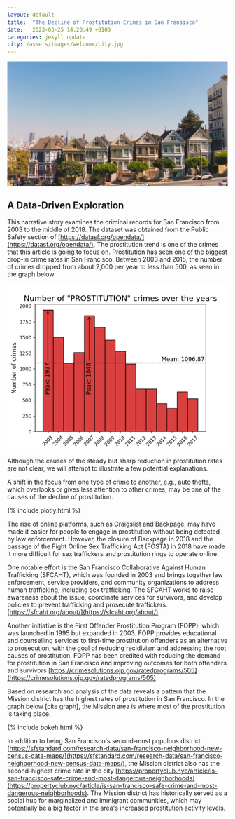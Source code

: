 ```yaml
---
layout: default
title:  "The Decline of Prostitution Crimes in San Fransisco"
date:   2023-03-25 14:20:49 +0100
categories: jekyll update
city: /assets/images/welcome/city.jpg
---
```

![demo image](/assets/images/welcome/house.jpg)

## A Data-Driven Exploration
This narrative story examines the criminal records for San Francisco from 2003 to the middle of 2018. The dataset was obtained from the Public Safety section of [https://datasf.org/opendata/](https://datasf.org/opendata/). The prostitution trend is one of the crimes that this article is going to focus on.
Prostitution has seen one of the biggest drop-in crime rates in San Francisco. Between 2003 and 2015, the number of crimes dropped from about 2,000 per year to less than 500, as seen in the graph below.

![demo image](/assets/images/welcome/timeseries.png)

Although the causes of the steady but sharp reduction in prostitution rates are not clear, we will attempt to illustrate a few potential explanations.

A shift in the focus from one type of crime to another, e.g., auto thefts, which overlooks or gives less attention to other crimes, may be one of the causes of the decline of prostitution.

{% include plotly.html %}

The rise of online platforms, such as Craigslist and Backpage, may have made it easier for people to engage in prostitution without being detected by law enforcement. However, the closure of Backpage in 2018 and the passage of the Fight Online Sex Trafficking Act (FOSTA) in 2018 have made it more difficult for sex traffickers and prostitution rings to operate online.

One notable effort is the San Francisco Collaborative Against Human Trafficking (SFCAHT), which was founded in 2003 and brings together law enforcement, service providers, and community organizations to address human trafficking, including sex trafficking. The SFCAHT works to raise awareness about the issue, coordinate services for survivors, and develop policies to prevent trafficking and prosecute traffickers. [https://sfcaht.org/about/](https://sfcaht.org/about/)

Another initiative is the First Offender Prostitution Program (FOPP), which was launched in 1995 but expanded in 2003. FOPP provides educational and counselling services to first-time prostitution offenders as an alternative to prosecution, with the goal of reducing recidivism and addressing the root causes of prostitution. FOPP has been credited with reducing the demand for prostitution in San Francisco and improving outcomes for both offenders and survivors [https://crimesolutions.ojp.gov/ratedprograms/505](https://crimesolutions.ojp.gov/ratedprograms/505)

Based on research and analysis of the data reveals a pattern that the Mission district has the highest rates of prostitution in San Francisco. In the graph below [cite graph], the Mission area is where most of the prostitution is taking place.

{% include bokeh.html %}

In addition to being San Francisco's second-most populous district [https://sfstandard.com/research-data/san-francisco-neighborhood-new-census-data-maps/](https://sfstandard.com/research-data/san-francisco-neighborhood-new-census-data-maps/), the Mission district also has the second-highest crime rate in the city [https://propertyclub.nyc/article/is-san-francisco-safe-crime-and-most-dangerous-neighborhoods](https://propertyclub.nyc/article/is-san-francisco-safe-crime-and-most-dangerous-neighborhoods). The Mission district has historically served as a social hub for marginalized and immigrant communities, which may potentially be a big factor in the area's increased prostitution activity levels.
